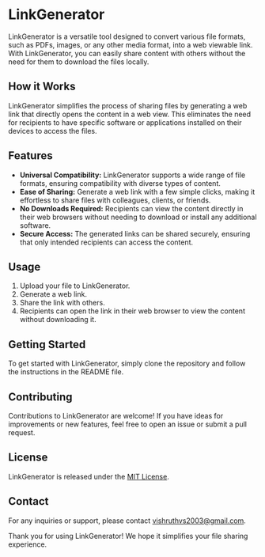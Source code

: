 # LinkGenerator

LinkGenerator is a versatile tool designed to convert various file formats, such as PDFs, images, or any other media format, into a web viewable link. With LinkGenerator, you can easily share content with others without the need for them to download the files locally.

## How it Works

LinkGenerator simplifies the process of sharing files by generating a web link that directly opens the content in a web view. This eliminates the need for recipients to have specific software or applications installed on their devices to access the files.

## Features

- **Universal Compatibility:** LinkGenerator supports a wide range of file formats, ensuring compatibility with diverse types of content.
- **Ease of Sharing:** Generate a web link with a few simple clicks, making it effortless to share files with colleagues, clients, or friends.
- **No Downloads Required:** Recipients can view the content directly in their web browsers without needing to download or install any additional software.
- **Secure Access:** The generated links can be shared securely, ensuring that only intended recipients can access the content.

## Usage

1. Upload your file to LinkGenerator.
2. Generate a web link.
3. Share the link with others.
4. Recipients can open the link in their web browser to view the content without downloading it.

## Getting Started

To get started with LinkGenerator, simply clone the repository and follow the instructions in the README file.

## Contributing

Contributions to LinkGenerator are welcome! If you have ideas for improvements or new features, feel free to open an issue or submit a pull request.

## License

LinkGenerator is released under the [MIT License](LICENSE).

## Contact

For any inquiries or support, please contact [vishruthvs2003@gmail.com](mailto:vishruthvs2003@gmail.com).

Thank you for using LinkGenerator! We hope it simplifies your file sharing experience.
